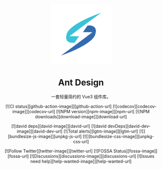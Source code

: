 <p align="center">
  <a href="https://ant.design">
    <img width="200" src="https://github.com/Lastly1999/fast-deisgn/blob/main/public/logo_big.png">
  </a>
</p>

<h1 align="center">Ant Design</h1>

<div align="center">

一套轻量简约的 Vue3 组件库。

[![CI status][github-action-image]][github-action-url] [![codecov][codecov-image]][codecov-url] [![NPM version][npm-image]][npm-url] [![NPM downloads][download-image]][download-url]

[![david deps][david-image]][david-url] [![david devDeps][david-dev-image]][david-dev-url] [![Total alerts][lgtm-image]][lgtm-url] [![][bundlesize-js-image]][unpkg-js-url] [![][bundlesize-css-image]][unpkg-css-url]

[![Follow Twitter][twitter-image]][twitter-url] [![FOSSA Status][fossa-image]][fossa-url] [![Discussions][discussions-image]][discussions-url] [![Issues need help][help-wanted-image]][help-wanted-url]
